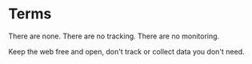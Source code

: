 # Terms

There are none. There are no tracking. There are no monitoring.

Keep the web free and open, don't track or collect data you don't need.
